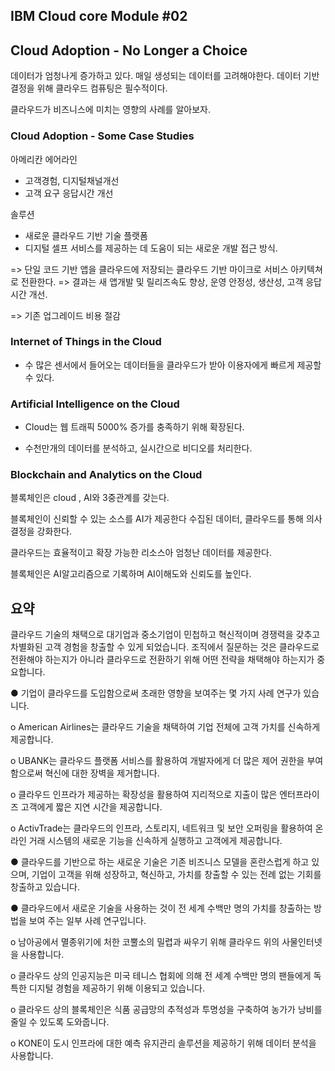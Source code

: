 ## IBM Cloud core Module #02



## Cloud Adoption - No Longer a Choice

데이터가 엄청나게 증가하고 있다. 매일 생성되는 데이터를 고려해야한다. 데이터 기반 결정을 위해 클라우드 컴퓨팅은 필수적이다.

클라우드가 비즈니스에 미치는 영향의 사례를 알아보자.



### Cloud Adoption - Some Case Studies

아메리칸 에어라인

- 고객경험, 디지털채널개선
- 고객 요구 응답시간 개선

솔루션

- 새로운 클라우드 기반 기술 플랫폼
- 디지털 셀프 서비스를 제공하는 데 도움이 되는 새로운 개발 접근 방식.

=> 단일 코드 기반 앱을 클라우드에 저장되는 클라우드 기반 마이크로 서비스 아키텍쳐로 전환한다. => 결과는 새 앱개발 및 릴리즈속도 향상, 운영 안정성, 생산성, 고객 응답시간 개선.

=> 기존 업그레이드 비용 절감



### Internet of Things in the Cloud

- 수 많은 센서에서 들어오는 데이터들을 클라우드가 받아 이용자에게 빠르게 제공할 수 있다.

### Artificial Intelligence on the Cloud

- Cloud는 웹 트래픽 5000% 증가를 충족하기 위해 확장된다.

- 수천만개의 데이터를 분석하고, 실시간으로 비디오를 처리한다.

### Blockchain and Analytics on the Cloud

블록체인은 cloud , AI와 3중관계를 갖는다.

블록체인이 신뢰할 수 있는 소스를 AI가 제공한다 수집된 데이터, 클라우드를 통해 의사결정을 강화한다.

클라우드는 효율적이고 확장 가능한 리소스아 엄청난 데이터를 제공한다.

블록체인은 AI알고리즘으로 기록하며 AI이해도와 신뢰도를 높인다.



## 요약

 클라우드 기술의 채택으로 대기업과 중소기업이 민첩하고 혁신적이며 경쟁력을 갖추고 차별화된 고객 경험을 창출할 수 있게 되었습니다. 조직에서 질문하는 것은 클라우드로 전환해야 하는지가 아니라 클라우드로 전환하기 위해 어떤 전략을 채택해야 하는지가 중요합니다.


● 기업이 클라우드를 도입함으로써 초래한 영향을 보여주는 몇 가지 사례 연구가 있습니다.

o American Airlines는 클라우드 기술을 채택하여 기업 전체에 고객 가치를 신속하게 제공합니다.

o UBANK는 클라우드 플랫폼 서비스를 활용하여 개발자에게 더 많은 제어 권한을 부여함으로써 혁신에 대한 장벽을 제거합니다.

o 클라우드 인프라가 제공하는 확장성을 활용하여 지리적으로 지출이 많은 엔터프라이즈 고객에게 짧은 지연 시간을 제공합니다.

o ActivTrade는 클라우드의 인프라, 스토리지, 네트워크 및 보안 오퍼링을 활용하여 온라인 거래 시스템의 새로운 기능을 신속하게 실행하고 고객에게 제공합니다.


● 클라우드를 기반으로 하는 새로운 기술은 기존 비즈니스 모델을 혼란스럽게 하고 있으며, 기업이 고객을 위해 성장하고, 혁신하고, 가치를 창출할 수 있는 전례 없는 기회를 창출하고 있습니다.


● 클라우드에서 새로운 기술을 사용하는 것이 전 세계 수백만 명의 가치를 창출하는 방법을 보여 주는 일부 사례 연구입니다.

o 남아공에서 멸종위기에 처한 코뿔소의 밀렵과 싸우기 위해 클라우드 위의 사물인터넷을 사용합니다.

o 클라우드 상의 인공지능은 미국 테니스 협회에 의해 전 세계 수백만 명의 팬들에게 독특한 디지털 경험을 제공하기 위해 이용되고 있습니다.

o 클라우드 상의 블록체인은 식품 공급망의 추적성과 투명성을 구축하여 농가가 낭비를 줄일 수 있도록 도와줍니다.

o KONE이 도시 인프라에 대한 예측 유지관리 솔루션을 제공하기 위해 데이터 분석을 사용합니다.